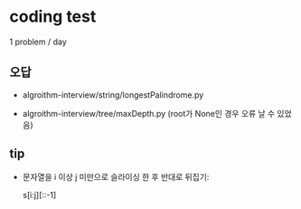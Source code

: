 # coding test

1 problem / day

## 오답

- algroithm-interview/string/longestPalindrome.py

- algroithm-interview/tree/maxDepth.py (root가 None인 경우 오류 날 수 있었음)

## tip

- 문자열을 i 이상 j 미만으로 슬라이싱 한 후 반대로 뒤집기:

  s[i:j][::-1]

